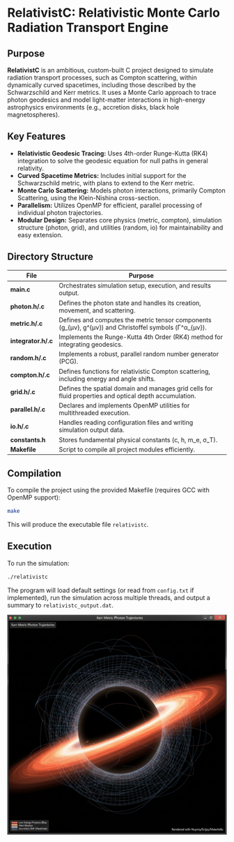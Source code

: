 # RelativistC: Relativistic Monte Carlo Radiation Transport Engine

## Purpose

**RelativistC** is an ambitious, custom-built C project designed to simulate radiation transport processes, such as Compton scattering, within dynamically curved spacetimes, including those described by the Schwarzschild and Kerr metrics. It uses a Monte Carlo approach to trace photon geodesics and model light-matter interactions in high-energy astrophysics environments (e.g., accretion disks, black hole magnetospheres).

## Key Features

- **Relativistic Geodesic Tracing:** Uses 4th-order Runge-Kutta (RK4) integration to solve the geodesic equation for null paths in general relativity.  
- **Curved Spacetime Metrics:** Includes initial support for the Schwarzschild metric, with plans to extend to the Kerr metric.  
- **Monte Carlo Scattering:** Models photon interactions, primarily Compton Scattering, using the Klein-Nishina cross-section.  
- **Parallelism:** Utilizes OpenMP for efficient, parallel processing of individual photon trajectories.  
- **Modular Design:** Separates core physics (metric, compton), simulation structure (photon, grid), and utilities (random, io) for maintainability and easy extension.  

## Directory Structure

| File | Purpose |
|------|----------|
| **main.c** | Orchestrates simulation setup, execution, and results output. |
| **photon.h/.c** | Defines the photon state and handles its creation, movement, and scattering. |
| **metric.h/.c** | Defines and computes the metric tensor components (g_{μν}, g^{μν}) and Christoffel symbols (Γ^α_{μν}). |
| **integrator.h/.c** | Implements the Runge-Kutta 4th Order (RK4) method for integrating geodesics. |
| **random.h/.c** | Implements a robust, parallel random number generator (PCG). |
| **compton.h/.c** | Defines functions for relativistic Compton scattering, including energy and angle shifts. |
| **grid.h/.c** | Defines the spatial domain and manages grid cells for fluid properties and optical depth accumulation. |
| **parallel.h/.c** | Declares and implements OpenMP utilities for multithreaded execution. |
| **io.h/.c** | Handles reading configuration files and writing simulation output data. |
| **constants.h** | Stores fundamental physical constants (c, h, m_e, σ_T). |
| **Makefile** | Script to compile all project modules efficiently. |

## Compilation

To compile the project using the provided Makefile (requires GCC with OpenMP support):

```bash
make
```

This will produce the executable file `relativistc`.

## Execution

To run the simulation:

```bash
./relativistc
```

The program will load default settings (or read from `config.txt` if implemented), run the simulation across multiple threads, and output a summary to `relativistc_output.dat`.


![Photon Trajectories around a Black Hole](RelativistC/src/image/metric.png)



